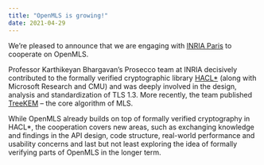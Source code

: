 ```yaml
---
title: "OpenMLS is growing!"
date: 2021-04-29
---
```


We’re pleased to announce that we are engaging with [INRIA Paris](https://prosecco.gforge.inria.fr/) to cooperate on OpenMLS.

<!--more-->

Professor Karthikeyan Bhargavan’s Prosecco team at INRIA decisively contributed to the formally verified cryptographic library [HACL\*](https://github.com/project-everest/hacl-star/) (along with Microsoft Research and CMU) and was deeply involved in the design, analysis and standardization of TLS 1.3. More recently, the team published [TreeKEM](https://hal.inria.fr/hal-02425247) – the core algorithm of MLS.

While OpenMLS already builds on top of formally verified cryptography in HACL\*, the cooperation covers new areas, such as exchanging knowledge and findings in the API design, code structure, real-world performance and usability concerns and last but not least exploring the idea of formally verifying parts of OpenMLS in the longer term.
